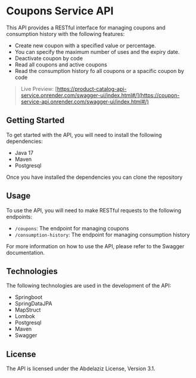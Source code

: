 # Coupons Service API

This API provides a RESTful interface for managing coupons and consumption history with the following features:

* Create new coupon with a specified value or percentage.
* You can specify the maximum number of uses and the expiry date. 
* Deactivate coupon by code
* Read all coupons and active coupons
* Read the consumption history fo all coupons or a spacific coupon by code

> Live Preview: [https://product-catalog-api-service.onrender.com/swagger-ui/index.html#/](https://coupon-service-api.onrender.com/swagger-ui/index.html#/)

## Getting Started

To get started with the API, you will need to install the following dependencies:

* Java 17
* Maven
* Postgresql 

Once you have installed the dependencies you can clone the repository 

## Usage

To use the API, you will need to make RESTful requests to the following endpoints:

* `/coupons`: The endpoint for managing coupons
* `/consumption-history`: The endpoint for managing consumption history

For more information on how to use the API, please refer to the Swagger documentation.


## Technologies

The following technologies are used in the development of the API:

* Springboot
* SpringDataJPA
* MapStruct
* Lombok
* Postgresql
* Maven
* Swagger

## License

The API is licensed under the Abdelaziz License, Version 3.1.
